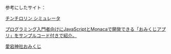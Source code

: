 参考にしたサイト：

[チンチロリン シミュレータ](https://zapanet.info/dice/chinchiro/)

[プログラミング入門者向けにJavaScriptとMonacaで開発できる「おみくじアプリ」をサンプルコード付きで紹介。](https://anko.education/apps/omikuji)

[愛宕神社おみくじ](https://www.atago-jinja.com/lot/)

